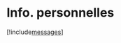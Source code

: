# Info. personnelles

[!include[messages](infopersonnelles.messages.autogen.md)]











































































































